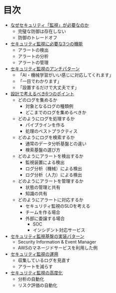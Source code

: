 # 目次

- [なぜセキュリティ「監視」が必要なのか](introduction.md)
    - 完璧な防御は存在しない
    - 防御のトレードオフ
- [セキュリティ監視に必要な3つの機能](requirements.md)
    - アラートの検出
    - アラートの分析
    - アラートの管理
- [セキュリティ監視のアンチパターン](anti-pattern.md)
    - 「AI・機械学習がいい感じに対応してくれます」
    - 「一目でわかります」
    - 「設置するだけで大丈夫です」
- [設計で考えるべき6つのポイント](design.md)
    - どのログを集めるか
        - 対象となるログの種類例
        - どこまでのログを集めるべきか
    - どのようにログを処理するか
        - パイプラインを作る
        - 処理のベストプラクティス
    - どのようにログを検索するか
        - 通常のデータ分析基盤との違い
        - 検索基盤の選び方
    - どのようにアラートを検出するか
        - 監視装置による検出
        - ログ分析（機械）による検出
        - ログ分析（人力）による検出
    - どのようにアラートを管理するか
        - 状態の管理と共有
        - 知識の共有
    - どのようにアラートに対応するか
        - セキュリティ監視のSLOを考える
        - チームを作る場合
        - 外部に委譲する場合
            - SOC
            - インシデント対応サービス
- [セキュリティ監視基盤の実装パターン](implementaion.md)
    - Security Information & Event Manager
    - AWSのマネージドサービスを利用した例
- [セキュリティ監視の運用](ops.md)
    - 収集しているログを見直す
    - アラートを減らす
- [セキュリティ監視の高度化](advanced.md)
    - 分析の自動化
    - リスク評価の自動化
